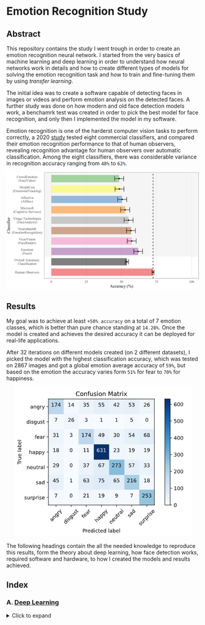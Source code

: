 # Emotion Recognition Study

## Abstract

This repository contains the study I went trough in order to create an emotion recognition neural network. I started from the very basics of machine learning and deep learning in order to understand how neural networks work in details and how to create different types of models for solving the emotion recognition task and how to train and fine-tuning them by using *transfer learning*.

The initial idea was to create a software capable of detecting faces in images or videos and perform emotion analysis on the detected faces. A further study was done on how modern and old face detection models work, a benchamrk test was created in order to pick the best model for face recognition, and only then I implemented the model in my software.

Emotion recognition is one of the harderst computer vision tasks to perform correctly, a 2020 [study](https://journals.plos.org/plosone/article?id=10.1371/journal.pone.0231968#:~:text=The%20human%20recognition%20accuracy%20of,from%2048%25%20to%2062%25.) tested eight commercial classifiers, and compared their emotion recognition performance to that of human observers, revealing recognition advantage for human observers over automatic classification. Among the eight classifiers, there was considerable variance in recognition accuracy ranging from `48%` to `62%`.

![alt text](https://github.com/Salah-Akil/emotion-recognition/blob/main/markdown/images/emotion_performance_study.png?raw=true)

## Results

My goal was to achieve at least `+50% accuracy` on a total of 7 emotion classes, which is better than pure chance standing at `14.28%`. Once the model is created and achieves the desired accuracy it can be deployed for real-life applications.

After 32 iterations on different models created (on 2 different datasets), I picked the model with the highest classification accuracy, which was tested on 2867 images and got a global emotion average accuracy of `59%`, but based on the emotion the accuracy varies form `51%` for fear to `70%` for happiness.

<p align="center">
  <img width="461" height="390" src="https://github.com/Salah-Akil/emotion-recognition/blob/main/markdown/images/best_model_kaggle_v12_cmatrix.png?raw=true">
</p>

The following headings contain the all the needed knowledge to reproduce this results, form the theory about deep learning, how face detection works, required software and hardware, to how I created the models and results achieved.

## Index

### A. [Deep Learning](https://github.com/Salah-Akil/emotion-recognition/blob/main/markdown/deep_learning.md#deep-learning)

<details>
  <summary>Click to expand</summary>
  
  #### 1. [Introduction](https://github.com/Salah-Akil/emotion-recognition/blob/main/markdown/deep_learning.md#1-introduction)
  ##### 1.1 [What is Deep Learning](https://github.com/Salah-Akil/emotion-recognition/blob/main/markdown/deep_learning.md#11-what-is-deep-learning)
  #### [2. Artificial Neural Networks Architecture](https://github.com/Salah-Akil/emotion-recognition/blob/main/markdown/deep_learning.md#2-artificial-neural-networks-architecture)
  ##### [2.1 How ANNs work?](https://github.com/Salah-Akil/emotion-recognition/blob/main/markdown/deep_learning.md#21-how-anns-work)
  ##### [2.2 What Layers do?](https://github.com/Salah-Akil/emotion-recognition/blob/main/markdown/deep_learning.md#22-what-layers-do)
  ##### [2.3 What are Activation Functions?](https://github.com/Salah-Akil/emotion-recognition/blob/main/markdown/deep_learning.md#23-what-are-activation-functions)
  ###### [2.3.1 Sigmoid Activation Function](https://github.com/Salah-Akil/emotion-recognition/blob/main/markdown/deep_learning.md#sigmoid-activation-function)
  ###### [2.3.2 ReLU Activation Function](https://github.com/Salah-Akil/emotion-recognition/blob/main/markdown/deep_learning.md#relu-activation-function)
  ###### [2.3.3 Softmax Activation Function](https://github.com/Salah-Akil/emotion-recognition/blob/main/markdown/deep_learning.md#softmax-activation-function)
  #### [3. Training an Artificial Neural Network](https://github.com/Salah-Akil/emotion-recognition/blob/main/markdown/deep_learning.md#3-training-an-artificial-neural-network)
  ##### [3.1 What it means to train a network?](https://github.com/Salah-Akil/emotion-recognition/blob/main/markdown/deep_learning.md#31-what-it-means-to-train-a-network)
  ##### [3.2 Stochastic Gradient Descent (SGD)](https://github.com/Salah-Akil/emotion-recognition/blob/main/markdown/deep_learning.md#32-stochastic-gradient-descent-sgd)
  ##### [3.3 Loss Function](https://github.com/Salah-Akil/emotion-recognition/blob/main/markdown/deep_learning.md#33-loss-function)
  ##### [3.4 (MSE) Mean Square Error](https://github.com/Salah-Akil/emotion-recognition/blob/main/markdown/deep_learning.md#34-mse-mean-square-error)
  ##### [3.5 Gradient of the Loss Function](https://github.com/Salah-Akil/emotion-recognition/blob/main/markdown/deep_learning.md#35-gradient-of-the-loss-function)
  ##### [3.6 How the network learn](https://github.com/Salah-Akil/emotion-recognition/blob/main/markdown/deep_learning.md#36-how-the-network-learn)
  ##### [3.7 Weights Update](https://github.com/Salah-Akil/emotion-recognition/blob/main/markdown/deep_learning.md#37-weights-update)
  ##### [3.8 Learning Rate](https://github.com/Salah-Akil/emotion-recognition/blob/main/markdown/deep_learning.md#38-learning-rate)
  #### [4 Datasets](https://github.com/Salah-Akil/emotion-recognition/blob/main/markdown/deep_learning.md#4-datasets)
  ##### [4.1 Training Set](https://github.com/Salah-Akil/emotion-recognition/blob/main/markdown/deep_learning.md#41-training-set)
  ##### [4.2 Validation Set](https://github.com/Salah-Akil/emotion-recognition/blob/main/markdown/deep_learning.md#42-validation-set)
  ##### [4.3 Test Set](https://github.com/Salah-Akil/emotion-recognition/blob/main/markdown/deep_learning.md#43-test-set)
  ##### [4.4 Overfitting](https://github.com/Salah-Akil/emotion-recognition/blob/main/markdown/deep_learning.md#44-overfitting)
  ##### [4.5 Underfitting](https://github.com/Salah-Akil/emotion-recognition/blob/main/markdown/deep_learning.md#45-underfitting)
  #### [5 Convolutional Neural Networks](https://github.com/Salah-Akil/emotion-recognition/blob/main/markdown/deep_learning.md#5-convolutional-neural-networks)
  ##### [5.1 Convolutional Layers](https://github.com/Salah-Akil/emotion-recognition/blob/main/markdown/deep_learning.md#51-convolutional-layers)
  ##### [5.2 Patterns](https://github.com/Salah-Akil/emotion-recognition/blob/main/markdown/deep_learning.md#52-patterns)
  ##### [5.3 Kernel](https://github.com/Salah-Akil/emotion-recognition/blob/main/markdown/deep_learning.md#53-kernel)
  ##### [5.4 Feature (Patter) Detection](https://github.com/Salah-Akil/emotion-recognition/blob/main/markdown/deep_learning.md#54-feature-patter-detection)
  ##### [5.5 Max Pooling](https://github.com/Salah-Akil/emotion-recognition/blob/main/markdown/deep_learning.md#55-max-pooling)
  ##### [5.6 Batch Size](https://github.com/Salah-Akil/emotion-recognition/blob/main/markdown/deep_learning.md#56-batch-size)
  ##### [5.7 Batch Normalization](https://github.com/Salah-Akil/emotion-recognition/blob/main/markdown/deep_learning.md#57-batch-normalization)
  ##### [5.8 Fine Tuning](https://github.com/Salah-Akil/emotion-recognition/blob/main/markdown/deep_learning.md#58-fine-tuning)
  
</details>
